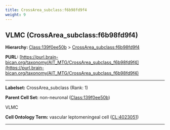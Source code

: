 ```yaml
---
title: CrossArea_subclass:f6b98fd9f4
weight: 9
---
```

## VLMC (CrossArea_subclass:f6b98fd9f4)
<b>Hierarchy: </b>
[Class:139f0ee50b](../Class_139f0ee50b) >
[CrossArea_subclass:f6b98fd9f4](../CrossArea_subclass_f6b98fd9f4)

**PURL:** [https://purl.brain-bican.org/taxonomy/AIT_MTG/CrossArea_subclass_f6b98fd9f4](https://purl.brain-bican.org/taxonomy/AIT_MTG/CrossArea_subclass_f6b98fd9f4)

---


**Labelset:** CrossArea_subclass (Rank: 1)

**Parent Cell Set:** non-neuronal ([Class:139f0ee50b](../Class_139f0ee50b))

VLMC


**Cell Ontology Term:**  vascular leptomeningeal cell ([CL:4023051](https://www.ebi.ac.uk/ols/ontologies/cl/terms?obo_id=CL:4023051)) 

[MARKER GENES.]: #


---

[TRANSFERRED ANNOTATIONS.]: #


[AUTHOR ANNOTATION FIELDS.]: #

